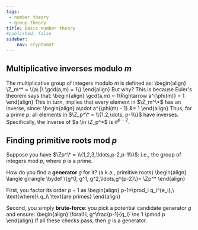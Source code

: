 ```yaml
---
tags:
 - number theory
 - group theory
title: Basic number theory
#published: false
sidebar:
    nav: cryptomat
---
```


<!-- TODO: totient; gcd's -->

## Multiplicative inverses modulo $m$

The multiplicative group of integers modulo $m$ is defined as:
\begin{align}
    \Z_m^* = \\{a\ |\ \gcd(a,m) = 1\\}
\end{align}
But why?
This is because Euler's theorem says that:
\begin{align}
\gcd(a,m) = 1\Rightarrow a^{\phi(m)} = 1
\end{align}
This in turn, implies that every element in $\Z_m^\*$ has an inverse, since:
\begin{align}
a\cdot a^{\phi(m) - 1} &= 1
\end{align}
Thus, for a prime $p$, all elements in $\Z_p^\* = \\{1,2,\dots, p-1\\}$ have inverses.
Specifically, the inverse of $a \in \Z_p^*$ is $a^{p-2}$.

## Finding primitive roots mod $p$

Suppose you have $\Zp^\* = \\{1,2,3,\ldots,p-2,p-1\\}$: i.e., the group of integers mod $p$, where $p$ is a prime.

How do you find a **generator** $g$ for it? (a.k.a., primitive roots)
\begin{align}
    \langle g\rangle \bydef \\{g^0, g^1, g^2,\ldots,g^{p-2}\\}= \Zp^*
\end{align}

First, you factor its order $p-1$ as 
\begin{align}
p-1=\prod_i q_i^{e_i},\ \text{where}\ q_i\ \text{are primes}
\end{align}

Second, you simply **brute-force**: you pick a potential candidate generator $g$ and ensure:
\begin{align}
    \forall i, g^\frac{p-1}{q_i} \ne 1 \pmod p
\end{align}
If all these checks pass, then $g$ is a generator.
